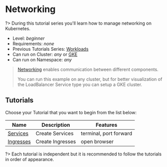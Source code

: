 # Networking

?> During this tutorial series you'll learn how to manage networking on Kubernetes.

* Level: *beginner*
* Requirements: *none*
* Previous Tutorials Series: [Workloads](/tutorials/workloads/)
* Can run on Cluster: *any* or [GKE](/setup-cluster/google-kubernetes-engine-gke)
* Can run on Namespace: *any*

> [Networking](https://kubernetes.io/docs/concepts/services-networking/) enables communication between different components.
> 
> You can run this example on any cluster, but for better visualization of the LoadBalancer Service type you can setup a GKE cluster.

## Tutorials

Choose your Tutorial that you want to begin from the list below:

| Name                                          | Description      | Features               |
|-----------------------------------------------|------------------|------------------------|
| [Services](/tutorials/networking/services/)   | Create Services  | terminal, port forward |
| [Ingresses](/tutorials/networking/ingresses/) | Create Ingresses | open browser           |

?> Each tutorial is independent but it is recommended to follow the tutorials in order of appearance.
